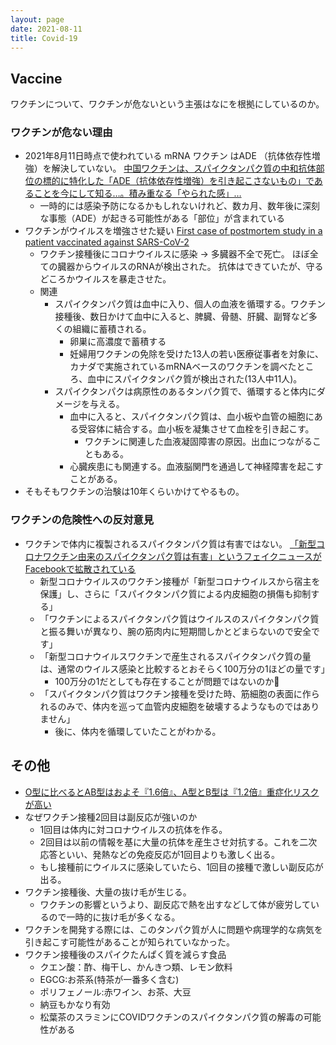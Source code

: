 ```yaml
---
layout: page
date: 2021-08-11
title: Covid-19
---
```


## Vaccine

ワクチンについて、ワクチンが危ないという主張はなにを根拠にしているのか。

### ワクチンが危ない理由

* 2021年8月11日時点で使われている mRNA ワクチン はADE （抗体依存性増強）を解決していない。 [中国ワクチンは、スパイクタンパク質の中和抗体部位の標的に特化した「ADE（抗体依存性増強）を引き起こさないもの」であることを今にして知る…。積み重なる「やられた感」…](https://indeep.jp/knowing-that-chinese-corona-vaccines-do-not-cause-ade/)
    * 一時的には感染予防になるかもしれないけれど、数カ月、数年後に深刻な事態（ADE）が起きる可能性がある「部位」が含まれている
* ワクチンがウイルスを増強させた疑い [First case of postmortem study in a patient vaccinated against SARS-CoV-2](https://www.sciencedirect.com/science/article/pii/S1201971221003647)
   * ワクチン接種後にコロナウイルスに感染 -> 多臓器不全で死亡。 ほぼ全ての臓器からウイルスのRNAが検出された。 抗体はできていたが、守るどころかウイルスを暴走させた。
   * 関連
       * スパイクタンパク質は血中に入り、個人の血液を循環する。ワクチン接種後、数日かけて血中に入ると、脾臓、骨髄、肝臓、副腎など多くの組織に蓄積される。
           * 卵巣に高濃度で蓄積する
           * 妊婦用ワクチンの免除を受けた13人の若い医療従事者を対象に、カナダで実施されているmRNAベースのワクチンを調べたところ、血中にスパイクタンパク質が検出された(13人中11人)。
       * スパイクタンパクは病原性のあるタンパク質で、循環すると体内にダメージを与える。
           * 血中に入ると、スパイクタンパク質は、血小板や血管の細胞にある受容体に結合する。血小板を凝集させて血栓を引き起こす。
               * ワクチンに関連した血液凝固障害の原因。出血につながることもある。
           * 心臓疾患にも関連する。血液脳関門を通過して神経障害を起こすことがある。
* そもそもワクチンの治験は10年くらいかけてやるもの。

### ワクチンの危険性への反対意見

* ワクチンで体内に複製されるスパイクタンパク質は有害ではない。 [「新型コロナワクチン由来のスパイクタンパク質は有害」というフェイクニュースがFacebookで拡散されている](https://gigazine.net/news/20210803-sars-cov-2-study-misrepresent/)
    * 新型コロナウイルスのワクチン接種が「新型コロナウイルスから宿主を保護」し、さらに「スパイクタンパク質による内皮細胞の損傷も抑制する」
    * 「ワクチンによるスパイクタンパク質はウイルスのスパイクタンパク質と振る舞いが異なり、腕の筋肉内に短期間しかとどまらないので安全です」
    * 「新型コロナウイルスワクチンで産生されるスパイクタンパク質の量は、通常のウイルス感染と比較するとおそらく100万分の1ほどの量です」
        * 100万分の1だとしても存在することが問題ではないのか🤔
    * 「スパイクタンパク質はワクチン接種を受けた時、筋細胞の表面に作られるのみで、体内を巡って血管内皮細胞を破壊するようなものではありません」
        * 後に、体内を循環していたことがわかる。



## その他

* [O型に比べるとAB型はおよそ『1.6倍』、A型とB型は『1.2倍』重症化リスクが高い](https://news.yahoo.co.jp/articles/981643b771dc6616ec2e1fa995006b5f243fa3ae)
* なぜワクチン接種2回目は副反応が強いのか
    * 1回目は体内に対コロナウイルスの抗体を作る。
    * 2回目は以前の情報を基に大量の抗体を産生させ対抗する。これを二次応答といい、発熱などの免疫反応が1回目よりも激しく出る。
    * もし接種前にウイルスに感染していたら、1回目の接種で激しい副反応が出る。
* ワクチン接種後、大量の抜け毛が生じる。
    * ワクチンの影響というより、副反応で熱を出すなどして体が疲労しているので一時的に抜け毛が多くなる。
* ワクチンを開発する際には、このタンパク質が人に問題や病理学的な病気を引き起こす可能性があることが知られていなかった。
* ワクチン接種後のスパイクたんぱく質を減らす食品
    * クエン酸：酢、梅干し、かんきつ類、レモン飲料
    * EGCG:お茶系(特茶が一番多く含む)
    * ポリフェノール:赤ワイン、お茶、大豆
    * 納豆もかなり有効
    * 松葉茶のスラミンにCOVIDワクチンのスパイクタンパク質の解毒の可能性がある
